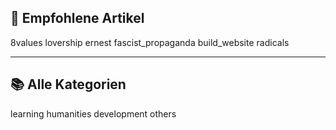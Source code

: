 ## 🤩 Empfohlene Artikel

<div class="directory">
    <article-card>8values</article-card>
    <article-card>lovership</article-card>
    <article-card>ernest</article-card>
    <article-card>fascist_propaganda</article-card>
    <article-card>build_website</article-card>
    <article-card>radicals</article-card>
</div>

---

## 📚 Alle Kategorien

<div class="directory">
    <article-card>learning</article-card>
    <article-card>humanities</article-card>
    <article-card>development</article-card>
    <article-card>others</article-card>
</div>